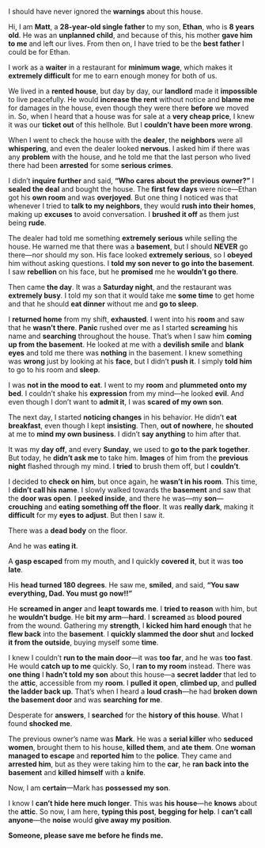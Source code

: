 I should have never ignored the **warnings** about this house.

Hi, I am **Matt**, a **28-year-old single father** to my son, **Ethan**, who is **8 years old**. He was an **unplanned child**, and because of this, his mother **gave him to me** and left our lives. From then on, I have tried to be the **best father** I could be for Ethan.

I work as a **waiter** in a restaurant for **minimum wage**, which makes it **extremely difficult** for me to earn enough money for both of us.

We lived in a **rented house**, but day by day, our **landlord** made it **impossible** to live peacefully. He would **increase the rent** without notice and **blame me** for damages in the house, even though they were there **before** we moved in. So, when I heard that a house was for sale at a **very cheap price**, I knew it was our **ticket out** of this hellhole. But I **couldn’t have been more wrong**.

When I went to check the house with the **dealer**, the **neighbors** were all **whispering**, and even the dealer looked **nervous**. I asked him if there was any **problem** with the house, and he told me that the last person who lived there had been **arrested** for some **serious crimes**.

I didn’t **inquire further** and said, **“Who cares about the previous owner?”** I **sealed the deal** and bought the house. The **first few days** were nice—Ethan got his **own room** and was **overjoyed**. But one thing I noticed was that whenever I tried to **talk to my neighbors**, they would **rush into their homes**, making up **excuses** to avoid conversation. I **brushed it off** as them just being **rude**.

The dealer had told me something **extremely serious** while selling the house. He warned me that there was a **basement**, but I should **NEVER** go there—nor should my son. His face looked **extremely serious**, so I **obeyed** him without asking questions. I **told my son never to go into the basement**. I saw **rebellion** on his face, but he **promised** me he **wouldn’t go there**.

Then came **the day**. It was a **Saturday night**, and the restaurant was **extremely busy**. I told my son that it would take me **some time** to get home and that he should **eat dinner** without me and **go to sleep**.

I **returned home** from my shift, **exhausted**. I went into his **room** and saw that he **wasn’t there**. **Panic** rushed over me as I started **screaming** his name and **searching** throughout the house. That’s when I saw him **coming up from the basement**. He looked at me with a **devilish smile** and **blank eyes** and told me there was **nothing** in the basement. I knew something was **wrong** just by looking at his **face**, but I didn’t **push it**. I simply **told him** to go to his room and **sleep**.

I was **not in the mood to eat**. I went to my **room** and **plummeted onto my bed**. I couldn’t shake his **expression** from my mind—he looked **evil**. And even though I don’t want to **admit it**, I was **scared of my own son**.

The next day, I started **noticing changes** in his behavior. He didn’t **eat breakfast**, even though I kept **insisting**. Then, **out of nowhere**, he **shouted** at me to **mind my own business**. I didn’t **say anything** to him after that.

It was my **day off**, and every **Sunday**, we used to **go to the park together**. But today, he **didn’t ask me** to take him. **Images** of him from the **previous night** flashed through my mind. I **tried** to brush them off, but I **couldn’t**.

I decided to **check on him**, but once again, he **wasn’t in his room**. This time, I **didn’t call his name**. I slowly walked towards the **basement** and saw that the **door was open**. I **peeked inside**, and there he was—my **son**—**crouching** and **eating something off the floor**. It was **really dark**, making it **difficult** for my **eyes to adjust**. But then I saw it.

There was a **dead body** on the floor.

And he was **eating it**.

A **gasp escaped** from my mouth, and I quickly **covered it**, but it was **too late**.

His **head turned 180 degrees**. He saw me, **smiled**, and said, **“You saw everything, Dad. You must go now!!”**

He **screamed in anger** and **leapt towards me**. I **tried to reason** with him, but he **wouldn’t budge**. He **bit my arm**—**hard**. I **screamed** as **blood poured** from the wound. Gathering my **strength**, I **kicked him hard enough** that he **flew back** into the **basement**. I **quickly slammed the door shut** and **locked it from the outside**, buying myself some **time**.

I knew I couldn’t **run to the main door**—it was **too far**, and he was **too fast**. He would **catch up to me** quickly. So, I **ran to my room** instead. There was **one thing** I **hadn’t told my son** about this house—a **secret ladder** that led to the **attic**, accessible from my **room**. I **pulled it open**, **climbed up**, and **pulled the ladder back up**. That’s when I heard a **loud crash**—he had **broken down the basement door** and was **searching for me**.

Desperate for **answers**, I **searched** for the **history of this house**. What I found **shocked me**.

The previous owner’s name was **Mark**. He was a **serial killer** who **seduced women**, brought them to his house, **killed them**, and **ate them**. One **woman managed to escape** and **reported him** to the **police**. They came and **arrested him**, but as they were taking him to the **car**, he **ran back into the basement** and **killed himself** with a **knife**.

Now, I am **certain**—Mark has **possessed my son**.

I know I **can’t hide here much longer**. This was **his house**—he **knows** about the **attic**. So now, I am here, **typing this post**, **begging for help**. I **can’t call anyone**—the **noise** would **give away my position**.

**Someone, please save me before he finds me.**